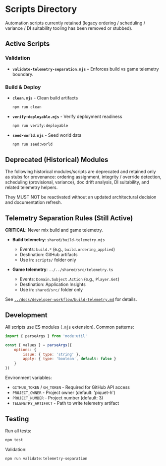 # Scripts Directory

Automation scripts currently retained (legacy ordering / scheduling / variance / DI suitability tooling has been removed or stubbed).

## Active Scripts

### Validation

- **`validate-telemetry-separation.mjs`** – Enforces build vs game telemetry boundary.

### Build & Deploy

- **`clean.mjs`** - Clean build artifacts

    ```bash
    npm run clean
    ```

- **`verify-deployable.mjs`** - Verify deployment readiness

    ```bash
    npm run verify:deployable
    ```

- **`seed-world.mjs`** - Seed world data
    ```bash
    npm run seed:world
    ```

## Deprecated (Historical) Modules

The following historical modules/scripts are deprecated and retained only as stubs for provenance: ordering assignment, integrity / override detection, scheduling (provisional, variance), doc drift analysis, DI suitability, and related telemetry helpers.

They MUST NOT be reactivated without an updated architectural decision and documentation refresh.

## Telemetry Separation Rules (Still Active)

**CRITICAL**: Never mix build and game telemetry.

- **Build telemetry**: `shared/build-telemetry.mjs`
    - Events: `build.*` (e.g., `build.ordering_applied`)
    - Destination: GitHub artifacts
    - Use in: `scripts/` folder only

- **Game telemetry**: `../../shared/src/telemetry.ts`
    - Events: `Domain.Subject.Action` (e.g., `Player.Get`)
    - Destination: Application Insights
    - Use in: `shared/src/` folder only

See [`../docs/developer-workflow/build-telemetry.md`](../docs/developer-workflow/build-telemetry.md) for details.

## Development

All scripts use ES modules (`.mjs` extension). Common patterns:

```javascript
import { parseArgs } from 'node:util'

const { values } = parseArgs({
    options: {
        issue: { type: 'string' },
        apply: { type: 'boolean', default: false }
    }
})
```

Environment variables:

- `GITHUB_TOKEN` / `GH_TOKEN` - Required for GitHub API access
- `PROJECT_OWNER` - Project owner (default: 'piquet-h')
- `PROJECT_NUMBER` - Project number (default: 3)
- `TELEMETRY_ARTIFACT` - Path to write telemetry artifact

## Testing

Run all tests:

```bash
npm test
```

Validation:

```bash
npm run validate:telemetry-separation
```
